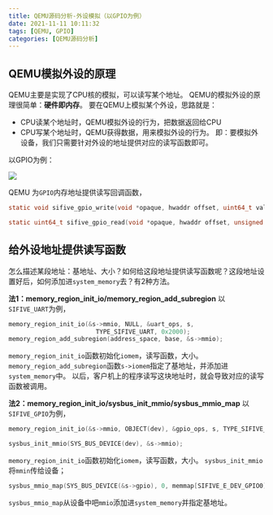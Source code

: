 ```yaml
---
title: QEMU源码分析-外设模拟（以GPIO为例）
date: 2021-11-11 10:11:32
tags: [QEMU, GPIO]
categories: [QEMU源码分析]
---
```


## QEMU模拟外设的原理
QEMU主要是实现了CPU核的模拟，可以读写某个地址。
QEMU的模拟外设的原理很简单：**硬件即内存**。
要在QEMU上模拟某个外设，思路就是：
- CPU读某个地址时，QEMU模拟外设的行为，把数据返回给CPU
- CPU写某个地址时，QEMU获得数据，用来模拟外设的行为。
即：要模拟外设备，我们只需要针对外设的地址提供对应的读写函数即可。

以GPIO为例：

![](https://gitee.com/dominic_z/markdown_picbed/raw/master/img/20211111102930.png)

QEMU 为`GPIO`内存地址提供读写回调函数，
```c
static void sifive_gpio_write(void *opaque, hwaddr offset, uint64_t value, unsigned int size)

static uint64_t sifive_gpio_read(void *opaque, hwaddr offset, unsigned int size)
```

## 给外设地址提供读写函数
怎么描述某段地址：基地址、大小？如何给这段地址提供读写函数呢？这段地址设置好后，如何添加进`system_memory`去？有2种方法。

**法1：memory_region_init_io/memory_region_add_subregion**
以`SIFIVE_UART`为例，
```c
memory_region_init_io(&s->mmio, NULL, &uart_ops, s,
                        TYPE_SIFIVE_UART, 0x2000);
memory_region_add_subregion(address_space, base, &s->mmio);
```
`memory_region_init_io`函数初始化`iomem`，读写函数，大小。
`memory_region_add_subregion`函数`s->iomem`指定了基地址，并添加进`system_memory`中。
以后，客户机上的程序读写这块地址时，就会导致对应的读写函数被调用。

**法2：memory_region_init_io/sysbus_init_mmio/sysbus_mmio_map**
以`SIFIVE_GPIO`为例，

```c
memory_region_init_io(&s->mmio, OBJECT(dev), &gpio_ops, s, TYPE_SIFIVE_GPIO, SIFIVE_GPIO_SIZE);

sysbus_init_mmio(SYS_BUS_DEVICE(dev), &s->mmio);
```

`memory_region_init_io`函数初始化`iomem`，读写函数，大小。
`sysbus_init_mmio`将`mmin`传给设备；

```c
sysbus_mmio_map(SYS_BUS_DEVICE(&s->gpio), 0, memmap[SIFIVE_E_DEV_GPIO0].base);
```

`sysbus_mmio_map`从设备中吧`mmio`添加进`system_memory`并指定基地址。